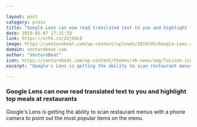 ```yaml
---

layout: post
category: press
title: "Google Lens can now read translated text to you and highlight top meals at restaurants"
date: 2019-05-07 17:31:33
link: https://vrhk.co/2Vj9dc8
image: https://venturebeat.com/wp-content/uploads/2019/05/Google-Lens-reading-highlighting.png?w=1200&strip=all
domain: venturebeat.com
author: "VentureBeat"
icon: https://venturebeat.com/wp-content/themes/vb-news/img/favicon.ico
excerpt: "Google's Lens is getting the ability to scan restaurant menus with a phone camera to point out the most popular items on the menu."

---
```


### Google Lens can now read translated text to you and highlight top meals at restaurants

Google's Lens is getting the ability to scan restaurant menus with a phone camera to point out the most popular items on the menu.